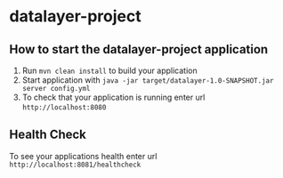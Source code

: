 # datalayer-project

How to start the datalayer-project application
---

1. Run `mvn clean install` to build your application
1. Start application with `java -jar target/datalayer-1.0-SNAPSHOT.jar server config.yml`
1. To check that your application is running enter url `http://localhost:8080`

Health Check
---

To see your applications health enter url `http://localhost:8081/healthcheck`
